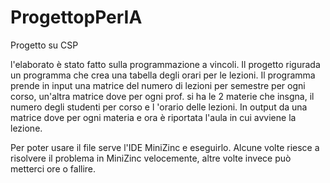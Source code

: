 # ProgettopPerIA
Progetto su CSP

l'elaborato è stato fatto sulla programmazione a vincoli. Il progetto rigurada un programma che crea una tabella degli orari per le lezioni.
Il programma prende in input una matrice del numero di lezioni per semestre per ogni corso, un'altra matrice dove  per ogni prof. si ha le 2 materie che insgna, il numero degli studenti per corso  e l 'orario delle lezioni.
In output da una matrice dove per ogni materia e ora è riportata l'aula in cui avviene la lezione.

Per poter usare il file serve l'IDE MiniZinc e eseguirlo. Alcune volte  riesce a risolvere  il problema in MiniZinc velocemente, altre volte invece può metterci ore o fallire.
